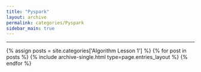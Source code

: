 ```yaml
---
title: "Pyspark"
layout: archive
permalink: categories/Pyspark
sidebar_main: true
---
```


<!-- 공백이 포함되어 있는 카테고리 이름의 경우 site.categories.['a b c'] 이런식으로! -->

***

{% assign posts = site.categories['Algorithm Lesson 1'] %}
{% for post in posts %} {% include archive-single.html type=page.entries_layout %} {% endfor %}